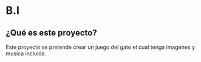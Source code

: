 # B.I
## ¿Qué es este proyecto?
Este proyecto se pretende crear un juego del gato el cual tenga imagenes y musica incluida.
